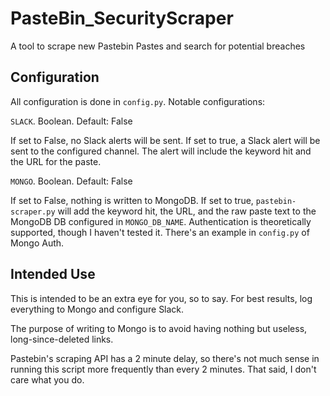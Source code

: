 # PasteBin_SecurityScraper
A tool to scrape new Pastebin Pastes and search for potential breaches

## Configuration

All configuration is done in `config.py`. Notable configurations:

`SLACK`. Boolean. Default: False

If set to False, no Slack alerts will be sent. If set to true, a Slack alert will be sent to the configured channel. The alert will include the keyword hit and the URL for the paste.

`MONGO`. Boolean. Default: False

If set to False, nothing is written to MongoDB. If set to true, `pastebin-scraper.py` will add the keyword hit, the URL, and the raw paste text to the MongoDB DB configured in `MONGO_DB_NAME`. Authentication is theoretically supported, though I haven't tested it. There's an example in `config.py` of Mongo Auth.

## Intended Use

This is intended to be an extra eye for you, so to say. For best results, log everything to Mongo and configure Slack. 

The purpose of writing to Mongo is to avoid having nothing but useless, long-since-deleted links. 

Pastebin's scraping API has a 2 minute delay, so there's not much sense in running this script more frequently than every 2 minutes. That said, I don't care what you do.


